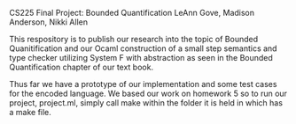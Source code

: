 CS225 Final Project: Bounded Quantification
LeAnn Gove, Madison Anderson, Nikki Allen

This respository is to publish our research into the topic of Bounded Quanitification and our Ocaml construction of a small step semantics and type checker utilizing System F with abstraction as seen in the Bounded Quantification chapter of our text book.

Thus far we have a prototype of our implementation and some test cases for the encoded language. We based our work on homework 5 so to run our project, project.ml, simply call make within the folder it is held in which has a make file.